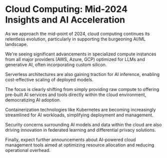 # Cloud Computing: Mid-2024 Insights and AI Acceleration

As we approach the mid-point of 2024, cloud computing continues its relentless evolution, particularly in supporting the burgeoning AI/ML landscape.

We're seeing significant advancements in specialized compute instances from all major providers (AWS, Azure, GCP) optimized for LLMs and generative AI, often incorporating custom silicon.

Serverless architectures are also gaining traction for AI inference, enabling cost-effective scaling of deployed models.

The focus is clearly shifting from simply providing raw compute to offering pre-built AI services and tools directly within the cloud environment, democratizing AI adoption.

Containerization technologies like Kubernetes are becoming increasingly streamlined for AI workloads, simplifying deployment and management.

Security concerns surrounding AI models and data within the cloud are also driving innovation in federated learning and differential privacy solutions.

Finally, expect further announcements about AI-powered cloud management tools aimed at optimizing resource allocation and reducing operational overhead.
